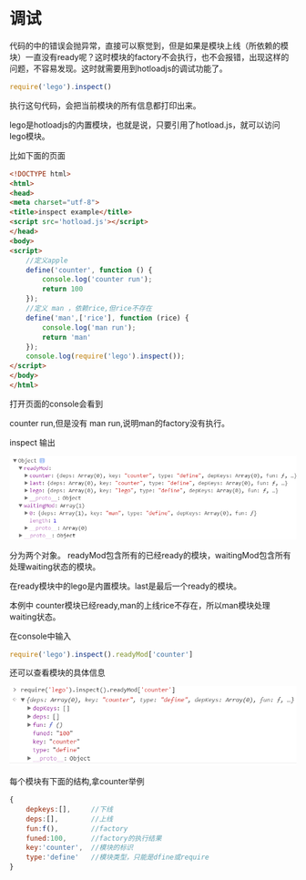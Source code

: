 # 调试

代码的中的错误会抛异常，直接可以察觉到，但是如果是模块上线（所依赖的模块）一直没有ready呢？这时模块的factory不会执行，也不会报错，出现这样的问题，不容易发现。这时就需要用到hotloadjs的调试功能了。

``` js
require('lego').inspect()
```
执行这句代码，会把当前模块的所有信息都打印出来。

lego是hotloadjs的内置模块，也就是说，只要引用了hotload.js，就可以访问 lego模块。

比如下面的页面

``` html
<!DOCTYPE html>
<html>
<head>
<meta charset="utf-8">
<title>inspect example</title>
<script src='hotload.js'></script>
</head>
<body>
<script>
    //定义apple
    define('counter', function () {
		console.log('counter run');
        return 100
    });
    //定义 man ，依赖rice,但rice不存在
    define('man',['rice'], function (rice) {
		console.log('man run');
        return 'man'
    });
	console.log(require('lego').inspect());
</script>
</body>
</html>
```
打开页面的console会看到

counter run,但是没有 man run,说明man的factory没有执行。

inspect 输出

![inspect result](../img/inspect1.png)

分为两个对象。 readyMod包含所有的已经ready的模块，waitingMod包含所有处理waiting状态的模块。

在ready模块中的lego是内置模块。last是最后一个ready的模块。

本例中 counter模块已经ready,man的上线rice不存在，所以man模块处理waiting状态。

在console中输入 

``` js
require('lego').inspect().readyMod['counter']
```
还可以查看模块的具体信息

![inspect result](../img/inspect2.png)

每个模块有下面的结构,拿counter举例

``` js
{
	depkeys:[],  	//下线
	deps:[],		//上线
	fun:f(),		//factory
	funed:100,  	//factory的执行结果
	key:'counter',  //模块的标识
	type:'define'   //模块类型，只能是dfine或require
}
```
